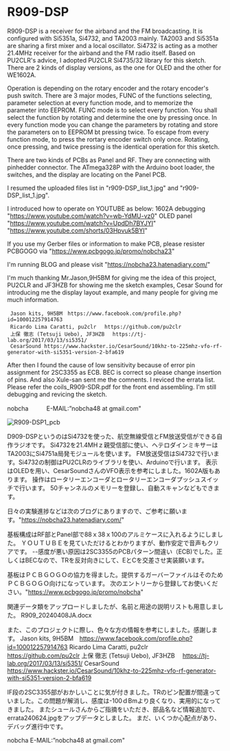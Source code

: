 # R909-DSP
R909-DSP is a receiver for the airband and the FM broadcasting. 
It is configured with Si5351a, Si4732, and TA2003 mainly.
TA2003 and Si5351a are sharing a first mixer and a local oscillator.
Si4732 is acting as a mother 21.4MHz receiver for the airband and the FM radio itself.
Based on PU2CLR's advice, I adopted PU2CLR Si4735/32 library for this sketch.
There are 2 kinds of display versions, as the one for OLED and the other for WE1602A. 

Operation is depending on the rotary encoder and the rotary encoder's push switch.
There are 3 major modes, FUNC of the functions selecting, parameter selection at every function mode, and to memorize the parameter into EEPROM.
FUNC mode is to select every function. You shall select the function by rotating and determine the one by pressing once.
In every function mode you can change the parameters by rotating and store the parameters on to EEPROM bt pressing twice.
To escape from every function mode, to press the rortary encoder switch only once.
Rotating, once pressing, and twice pressing is the identical operation for this sketch.

There are two kinds of PCBs as Panel and RF. They are connecting with pinhedder connector. 
The ATmega328P with the Arduino boot loader, the switches, and the display are locating on the Panel PCB.

I resumed the uploaded files list in "r909-DSP_list_1.jpg" and "r909-DSP_list_1.jpg".

I introduced how to operate on YOUTUBE as below:
1602A debugging "https://www.youtube.com/watch?v=wb-YdMU-vz0"
OLED panel "https://www.youtube.com/watch?v=UpdDh7BYJYI" "https://www.youtube.com/shorts/03Hpvuk5BYI"

If you use my Gerber files or information to make PCB, please resister PCBGOGO via "https://www.pcbgogo.jp/promo/nobcha23"

I'm running BLOG and please visit "https://nobcha23.hatenadiary.com/"

I'm much thanking Mr.Jason,9H5BM for giving me the idea of this project, PU2CLR and JF3HZB for showing me the sketch examples, Cesar Sound for introducing me the display layout example, and many people for giving me much information.

     Jason kits, 9H5BM　https://www.facebook.com/profile.php?id=100012257914763
     Ricardo Lima Caratti, pu2clr　 https://github.com/pu2clr
     上保 徹志 (Tetsuji Uebo), JF3HZB　 https://tj-lab.org/2017/03/13/si5351/
     CesarSound https://www.hackster.io/CesarSound/10khz-to-225mhz-vfo-rf-generator-with-si5351-version-2-bfa619

After then I found the cause of low sensitivity because of error pin assignment for 2SC3355 as ECB. BEC is correct so please change insertion of pins.
And also Xule-san sent me the comnents. I reviced the errata list. Please refer the coils_R909-SDR.pdf for the front end assembling.
I'm still debugging and revicing the sketch.

 nobcha　　　E-MAIL:”nobcha48 at gmail.com"

![R909-DSP1_pcb](https://github.com/user-attachments/assets/a07b804d-5c57-4b06-bd32-474270569fa5)

D909-DSPというのはSi4732を使った、航空無線受信とFM放送受信ができる自作ラジオです。
Si4732を21.4MHｚ親受信部に使い、ヘテロダインミキサーはTA2003にSi4751a局発モジュールを使います。
FM放送受信はSi4732で行います。Si4732の制御はPU2CLRのライブラリを使い、Arduinoで行います。
表示はOLEDを用い、CesarSoundさんのVFO表示を参考にしました。1602A版もあります。
操作はロータリーエンコーダとロータリーエンコーダプッシュスイッチで行います。
50チャンネルのメモリーを登録し、自動スキャンなどもできます。

日々の実験進捗などは次のブログにありますので、ご参考に願います。"https://nobcha23.hatenadiary.com/"

基板構成はRF部とPanel部で88ｘ38ｘ100のアルミケースに入れるようにしました。
ＹＯＵＴＵＢＥを見ていただけるとわかりますが、動作安定で音声もクリアです。
--感度が悪い原因は2SC3355のPCBパターン間違い（ECB)でした。正しくはBECなので、TRを反対向きにして、EとCを交差させ実装願います。


基板はＰＣＢＧＯＧＯの協力を得ました。提供するガーバーファイルはそのためＰＣＢＧＯＧＯ向けになっています。
次のエントリーから登録してお使いください。"https://www.pcbgogo.jp/promo/nobcha"

関連データ類をアップロードしましたが、名前と用途の説明リストも用意しました。
R909_20240408JA.docx

また、このプロジェクトに際し、色々な方の情報を参考にしました。感謝します。
     Jason kits, 9H5BM　https://www.facebook.com/profile.php?id=100012257914763
     Ricardo Lima Caratti, pu2clr　 https://github.com/pu2clr
     上保 徹志 (Tetsuji Uebo), JF3HZB　 https://tj-lab.org/2017/03/13/si5351/
     CesarSound https://www.hackster.io/CesarSound/10khz-to-225mhz-vfo-rf-generator-with-si5351-version-2-bfa619

IF段の2SC3355部がおかしいことに気が付きました。TRのピン配置が間違っていました。この問題が解消し、感度は-100ｄBmより良くなり、実用的になってきました。
またシュールさんからご指摘をいただき、部品名など情報追加で、errata240624.jpgをアップデータとしました。
まだ、いくつか心配点があり、デバッグ進行中です。

 nobcha  E-MAIL:”nobcha48 at gmail.com"
